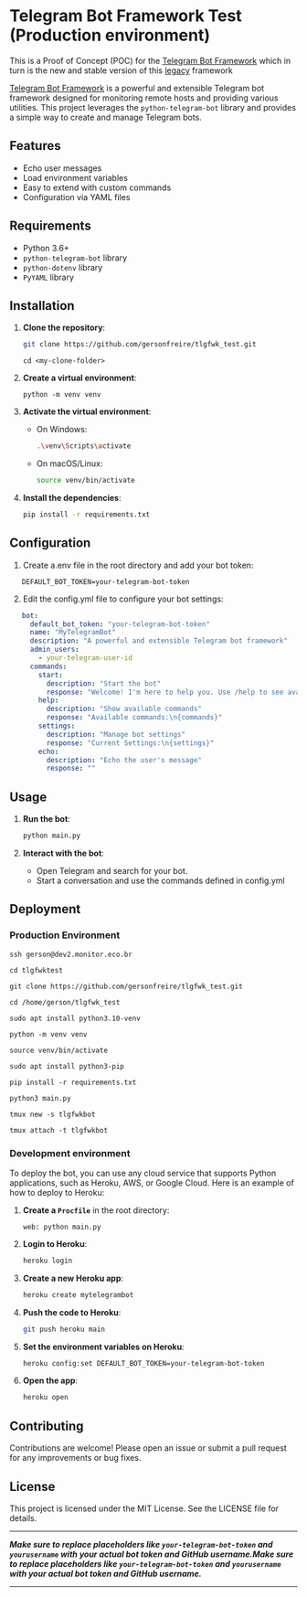 # Telegram Bot Framework Test (Production environment)

This is a Proof of Concept (POC) for the [Telegram Bot Framework](https://github.com/gersonfreire/telegram_framework_bolt) which in turn is the new and stable version of this [legacy](https://github.com/gersonfreire/telegram-bot-framework) framework

[Telegram Bot Framework](https://github.com/gersonfreire/telegram_framework_bolt) is a powerful and extensible Telegram bot framework designed for monitoring remote hosts and providing various utilities. This project leverages the `python-telegram-bot` library and provides a simple way to create and manage Telegram bots.

## Features

- Echo user messages
- Load environment variables
- Easy to extend with custom commands
- Configuration via YAML files

## Requirements

- Python 3.6+
- `python-telegram-bot` library
- `python-dotenv` library
- `PyYAML` library

## Installation

1. **Clone the repository**:

   ```sh
   git clone https://github.com/gersonfreire/tlgfwk_test.git

   ```

   `cd <my-clone-folder>`
2. **Create a virtual environment**:

   `python -m venv venv`
3. **Activate the virtual environment**:

   - On Windows:
     ```sh
     .\venv\Scripts\activate
     ```
   - On macOS/Linux:
     ```sh
     source venv/bin/activate
     ```
4. **Install the dependencies**:

   ```sh
   pip install -r requirements.txt
   ```

## Configuration

1. Create a.env file in the root directory and add your bot token:

```env
   DEFAULT_BOT_TOKEN=your-telegram-bot-token
```

2. Edit the config.yml file to configure your bot settings:

```yml
   bot:
     default_bot_token: "your-telegram-bot-token"
     name: "MyTelegramBot"
     description: "A powerful and extensible Telegram bot framework"
     admin_users:
       - your-telegram-user-id
     commands:
       start:
         description: "Start the bot"
         response: "Welcome! I'm here to help you. Use /help to see available commands."
       help:
         description: "Show available commands"
         response: "Available commands:\n{commands}"
       settings:
         description: "Manage bot settings"
         response: "Current Settings:\n{settings}"
       echo:
         description: "Echo the user's message"
         response: ""
```

## Usage

1. **Run the bot**:

   ```sh
   python main.py
   ```
2. **Interact with the bot**:

   - Open Telegram and search for your bot.
   - Start a conversation and use the commands defined in config.yml

## Deployment

### Production Environment

```
ssh gerson@dev2.monitor.eco.br
```

```
cd tlgfwktest
```

```
git clone https://github.com/gersonfreire/tlgfwk_test.git
```

```
cd /home/gerson/tlgfwk_test
```

```
sudo apt install python3.10-venv
```

```
python -m venv venv
```

```
source venv/bin/activate
```

```
sudo apt install python3-pip
```

```
pip install -r requirements.txt
```

```
python3 main.py
```

```
tmux new -s tlgfwkbot
```

```
tmux attach -t tlgfwkbot
```

### Development environment

To deploy the bot, you can use any cloud service that supports Python applications, such as Heroku, AWS, or Google Cloud. Here is an example of how to deploy to Heroku:

1. **Create a `Procfile`** in the root directory:

   ```Procfile
   web: python main.py
   ```
2. **Login to Heroku**:

   ```sh
   heroku login
   ```
3. **Create a new Heroku app**:

   ```sh
   heroku create mytelegrambot
   ```
4. **Push the code to Heroku**:

   ```sh
   git push heroku main
   ```
5. **Set the environment variables on Heroku**:

   ```sh
   heroku config:set DEFAULT_BOT_TOKEN=your-telegram-bot-token
   ```
6. **Open the app**:

   ```sh
   heroku open
   ```

## Contributing

Contributions are welcome! Please open an issue or submit a pull request for any improvements or bug fixes.

## License

This project is licensed under the MIT License. See the LICENSE file for details.

---

***Make sure to replace placeholders like `your-telegram-bot-token` and `yourusername` with your actual bot token and GitHub username.Make sure to replace placeholders like `your-telegram-bot-token` and `yourusername` with your actual bot token and GitHub username.***

---
